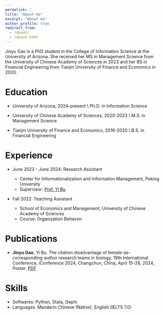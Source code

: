 ```yaml
---
permalink: /
title: "About me"
excerpt: "About me"
author_profile: true
redirect_from: 
  - /about/
  - /about.html
---
```


Jinyu Gao is a PhD student in the College of Information Science at the University of Arizona. She received her MS in Management Science from the University of Chinese Academy of Sciences in 2023 and her BS in Financial Engineering from Tianjin University of Finance and Economics in 2020.

# Education

* University of Arizona, 2024-present \\
Ph.D. in Information Science

* University of Chinese Academy of Sciences, 2020-2023 \\
M.S. in Management Science 

* Tianjin University of Finance and Economics, 2016-2020 \\
B.S. in Financial Engineering

  
# Experience

* June 2023 - June 2024: Research Assistant
  * Center for Informationalization and Information Management, Peking University
  * Supervisor: [Prof. Yi Bu](https://buyi08.wixsite.com/yi-bu)

* Fall 2022: Teaching Assistant
  * School of Economics and Management, University of Chinese Academy of Sciences
  * Course: Organization Behavior

# Publications

* **Jinyu Gao**, Yi Bu. The citation disadvantage of female-as-corresponding-author research teams in biology. 19th International Conference, iConference 2024, Changchun, China, April 15–26, 2024, Poster. [PDF](https://www.ideals.illinois.edu/items/129997) 


# Skills

* Softwares: Python, Stata, Gephi
* Languages: Mandarin Chinese (Native), English (IELTS 7.0)





